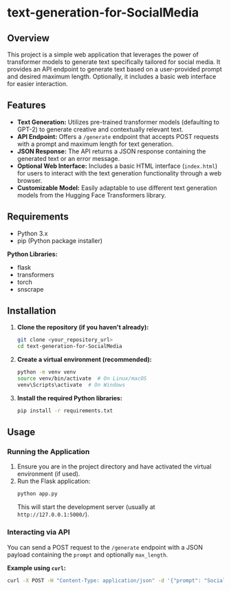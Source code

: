 # text-generation-for-SocialMedia

## Overview

This project is a simple web application that leverages the power of transformer models to generate text specifically tailored for social media. It provides an API endpoint to generate text based on a user-provided prompt and desired maximum length. Optionally, it includes a basic web interface for easier interaction.

## Features

* **Text Generation:** Utilizes pre-trained transformer models (defaulting to GPT-2) to generate creative and contextually relevant text.
* **API Endpoint:** Offers a `/generate` endpoint that accepts POST requests with a prompt and maximum length for text generation.
* **JSON Response:** The API returns a JSON response containing the generated text or an error message.
* **Optional Web Interface:** Includes a basic HTML interface (`index.html`) for users to interact with the text generation functionality through a web browser.
* **Customizable Model:** Easily adaptable to use different text generation models from the Hugging Face Transformers library.

## Requirements

* Python 3.x
* pip (Python package installer)

**Python Libraries:**
* flask
* transformers
* torch
* snscrape

## Installation

1.  **Clone the repository (if you haven't already):**
    ```bash
    git clone <your_repository_url>
    cd text-generation-for-SocialMedia
    ```

2.  **Create a virtual environment (recommended):**
    ```bash
    python -m venv venv
    source venv/bin/activate  # On Linux/macOS
    venv\Scripts\activate  # On Windows
    ```

3.  **Install the required Python libraries:**
    ```bash
    pip install -r requirements.txt
    ```

## Usage

### Running the Application

1.  Ensure you are in the project directory and have activated the virtual environment (if used).
2.  Run the Flask application:
    ```bash
    python app.py
    ```
    This will start the development server (usually at `http://127.0.0.1:5000/`).

### Interacting via API

You can send a POST request to the `/generate` endpoint with a JSON payload containing the `prompt` and optionally `max_length`.

**Example using `curl`:**

```bash
curl -X POST -H "Content-Type: application/json" -d '{"prompt": "Social media is great for...", "max_length": 80}' [http://127.0.0.1:5000/generate](https://www.google.com/search?q=http://127.0.0.1:5000/generate)
